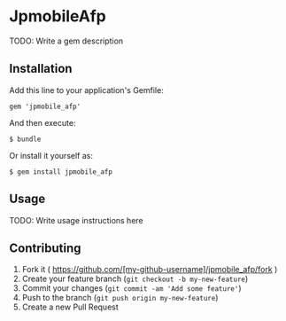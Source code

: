 # JpmobileAfp

TODO: Write a gem description

## Installation

Add this line to your application's Gemfile:

    gem 'jpmobile_afp'

And then execute:

    $ bundle

Or install it yourself as:

    $ gem install jpmobile_afp

## Usage

TODO: Write usage instructions here

## Contributing

1. Fork it ( https://github.com/[my-github-username]/jpmobile_afp/fork )
2. Create your feature branch (`git checkout -b my-new-feature`)
3. Commit your changes (`git commit -am 'Add some feature'`)
4. Push to the branch (`git push origin my-new-feature`)
5. Create a new Pull Request
